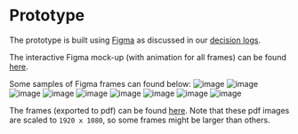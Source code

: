 # Prototype
The prototype is built using [Figma](https://www.figma.com/) as discussed in our [decision logs](https://github.com/dcsil/Inforum/tree/ui-and-user-research#Decision-Logs).

The interactive Figma mock-up (with animation for all frames) can be found [here](https://www.figma.com/proto/KZ4avWSGrSjMb497R75QIR/inforum-marketplace?node-id=140%3A163&scaling=min-zoom&page-id=0%3A1&starting-point-node-id=10%3A1&show-proto-sidebar=1&hide-ui=1).

Some samples of Figma frames can found below:
![image](https://user-images.githubusercontent.com/20623399/138356331-32311373-021a-4329-bc7c-9ac5f5ded87d.png)
![image](https://user-images.githubusercontent.com/20623399/138356434-b9d85433-bfe0-4b6b-8876-18111c314d31.png)
![image](https://user-images.githubusercontent.com/20623399/138356614-6b03caaa-9bcd-42a6-b3b5-433c31264696.png)
![image](https://user-images.githubusercontent.com/20623399/138356644-73d8feda-45dc-4dad-b179-52bbe853a992.png)
![image](https://user-images.githubusercontent.com/20623399/138356675-397542d3-54db-43cd-b021-7f6d57657177.png)
![image](https://user-images.githubusercontent.com/20623399/138356710-05a9925d-e09c-42e5-9a58-7512495f9d6c.png)
![image](https://user-images.githubusercontent.com/20623399/138356787-75191de9-4231-4e34-a307-b78170b6f469.png)
![image](https://user-images.githubusercontent.com/20623399/138356744-1d2bfc03-bbe4-4564-8a72-f720f835f367.png)
![image](https://user-images.githubusercontent.com/20623399/138356817-11425a66-ce5b-4db0-95b2-b4f53ca4830f.png)


The frames (exported to pdf) can be found [here](./inforum_marketplace.pdf). Note that these pdf images are scaled to `1920 x 1080`, so some frames might be larger than others.
